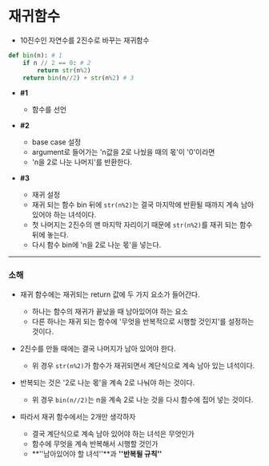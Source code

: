 # 재귀함수

- 10진수인 자연수를 2진수로 바꾸는 재귀함수

```python
def bin(n): # 1
    if n // 2 == 0: # 2
        return str(n%2)
    return bin(n//2) + str(n%2) # 3
```

- **#1**
  - 함수를 선언

- **#2**
  - base case 설정
  - argument로 들어가는 'n값을 2로 나눴을 때의 몫'이 '0'이라면
  - 'n을 2로 나눈 나머지'를 반환한다.

- **#3**
  - 재귀 설정
  - 재귀 되는 함수 bin 뒤에 `str(n%2)`는 결국 마지막에 반환될 때까지 계속 남아 있어야 하는 녀석이다.
  - 첫 나머지는 2진수의 맨 마지막 자리이기 때문에 `str(n%2)`를 재귀 되는 함수 뒤에 놓는다.
  - 다시 함수 bin에 'n을 2로 나눈 몫'을 넣는다.

---

### 소해

- 재귀 함수에는 재귀되는 return 값에 두 가지 요소가 들어간다.
  - 하나는 함수의 재귀가 끝났을 때 남아있어야 하는 요소
  - 다른 하나는 재귀 되는 함수에 '무엇을 반복적으로 시행할 것인지'를 설정하는 것이다.
- 2진수를 만들 때에는 결국 나머지가 남아 있어야 한다. 
  - 위 경우 `str(n%2)`가 함수가 재귀되면서 계단식으로 계속 남아 있는 녀석이다.
- 반복되는 것은 '2로 나눈 몫'을 계속 2로 나눠야 하는 것이다.
  - 위 경우 `bin(n//2)`는 n을 계속 2로 나눈 것을 다시 함수에 집어 넣는 것이다.



- 따라서 재귀 함수에서는 2개만 생각하자
  - 결국 계단식으로 계속 남아 있어야 하는 녀석은 무엇인가
  - 함수에 무엇을 계속 반복해서 시행할 것인가
  - **''남아있어야 할 녀석''**과 **''반복될 규칙''**